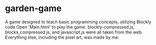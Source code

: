 # garden-game
A game designed to teach basic programming concepts, utilizing Blockly code
Open 'Main.html' to play the game.
blockly-compressed.js, blocks_compressed.js, and javascript.js were all taken from the web.  Everything else, including the pixel art, was made by me.

